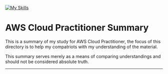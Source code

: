 
[![My Skills](https://skillicons.dev/icons?i=aws)](https://skillicons.dev)
# AWS Cloud Practitioner Summary

This is a summary of my study for AWS Cloud Practitioner, the focus of this directory is to help my compatriots with my understanding of the material. 

This summary serves merely as a means of comparing understandings and should not be considered absolute truth.

-----------

<!-- Below are the links to the summary topics:

[Describe Cloud Concepts](https://github.com/JeanM-Rebello/Az900-Summary/blob/main/docs/DescribeCloudConcepts/DescribeCloudConcepts.md) -->